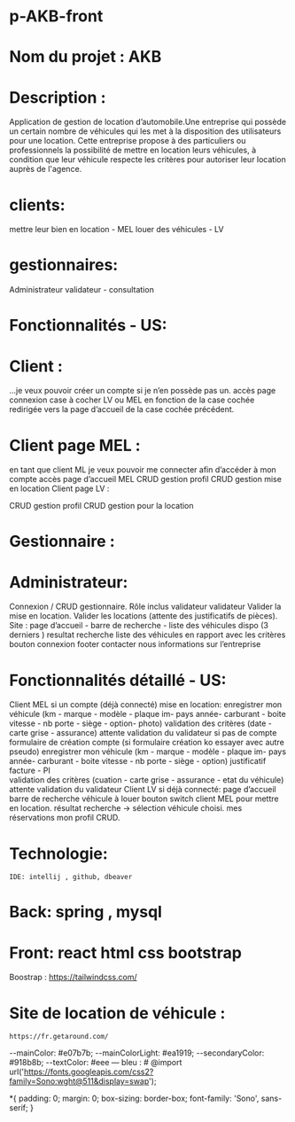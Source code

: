 # p-AKB-front

# Nom du projet : AKB

# Description : 
Application de gestion de location d’automobile.Une entreprise qui possède un certain nombre de véhicules qui les met à la disposition des utilisateurs pour une location. Cette entreprise propose à des particuliers ou professionnels la possibilité de mettre en location leurs véhicules, à condition que leur véhicule respecte les critères pour autoriser leur location auprès de l'agence.

# clients:    
mettre leur bien en location - MEL
louer des véhicules - LV
# gestionnaires:
Administrateur
validateur
    -	consultation

# Fonctionnalités - US:
# Client : 
…je veux pouvoir créer un compte si je n’en possède pas un. 
accès page connexion 
case à cocher LV ou MEL
en fonction de la case cochée redirigée vers la page d’accueil de la case cochée précédent.

# Client page MEL : 
en tant que client ML je veux pouvoir me connecter afin d’accéder à mon compte
accès page d’accueil MEL 
CRUD gestion profil
CRUD gestion mise en location
		Client page LV : 

CRUD gestion profil
CRUD gestion pour la location

# Gestionnaire :
# Administrateur:
Connexion / CRUD gestionnaire.
Rôle inclus validateur 
validateur
Valider la mise en location.
Valider les locations (attente des justificatifs de pièces).
Site :
page d’accueil - barre de recherche - liste des véhicules dispo (3 derniers )
resultat recherche liste des véhicules en rapport avec les critères
bouton connexion
footer contacter nous informations sur l’entreprise


# Fonctionnalités détaillé - US:
Client  MEL
si un compte (déjà connecté)
mise en location: 
enregistrer mon véhicule (km - marque - modèle - plaque im- pays année- carburant - boite vitesse - nb porte - siège -  option- photo)
validation des critères (date - carte grise - assurance)
attente validation du validateur
si pas de compte 
formulaire de création compte (si formulaire création ko essayer avec autre pseudo)
enregistrer mon véhicule (km - marque - modèle - plaque im- pays année- carburant - boite vitesse - nb porte - siège -  option)
justificatif facture - PI  
validation des critères (cuation - carte grise - assurance - etat du véhicule)
attente validation du validateur
Client LV
si déjà connecté:
page d’accueil barre de recherche véhicule à louer
bouton switch client MEL pour mettre en location.
résultat recherche -> sélection véhicule choisi.
mes réservations
mon profil CRUD.

# Technologie:  
	IDE: intellij , github, dbeaver
# Back: spring , mysql
# Front: react html css bootstrap 



Boostrap : https://tailwindcss.com/

# Site de location de véhicule : 
	https://fr.getaround.com/

--mainColor: #e07b7b;
--mainColorLight: #ea1919;
--secondaryColor: #918b8b;
--textColor: #eee
— bleu : #
@import url('https://fonts.googleapis.com/css2?family=Sono:wght@511&display=swap');


*{
   padding: 0;
   margin: 0;
   box-sizing: border-box;
   font-family: 'Sono', sans-serif;
}
